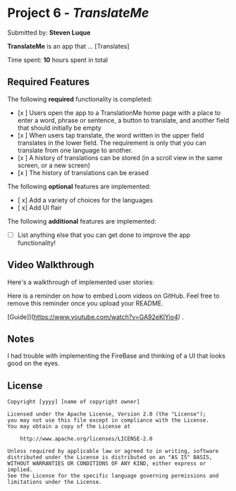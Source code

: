 # Project 6 - *TranslateMe*

Submitted by: **Steven Luque**

**TranslateMe** is an app that ... [Translates] 

Time spent: **10** hours spent in total

## Required Features

The following **required** functionality is completed:

- [x ] Users open the app to a TranslationMe home page with a place to enter a word, phrase or sentence, a button to translate, and another field that should initially be empty
- [x ] When users tap translate, the word written in the upper field translates in the lower field. The requirement is only that you can translate from one language to another.
- [x ] A history of translations can be stored (in a scroll view in the same screen, or a new screen)
- [x ] The history of translations can be erased
 
The following **optional** features are implemented:

- [ x] Add a variety of choices for the languages
- [ x] Add UI flair

The following **additional** features are implemented:

- [ ] List anything else that you can get done to improve the app functionality!

## Video Walkthrough

Here's a walkthrough of implemented user stories:

Here is a reminder on how to embed Loom videos on GitHub. Feel free to remove this reminder once you upload your README. 

[Guide]](https://www.youtube.com/watch?v=GA92eKlYio4) .

## Notes

I had trouble with implementing the FireBase and thinking of a UI that looks good on the eyes. 
## License

    Copyright [yyyy] [name of copyright owner]

    Licensed under the Apache License, Version 2.0 (the "License");
    you may not use this file except in compliance with the License.
    You may obtain a copy of the License at

        http://www.apache.org/licenses/LICENSE-2.0

    Unless required by applicable law or agreed to in writing, software
    distributed under the License is distributed on an "AS IS" BASIS,
    WITHOUT WARRANTIES OR CONDITIONS OF ANY KIND, either express or implied.
    See the License for the specific language governing permissions and
    limitations under the License.
